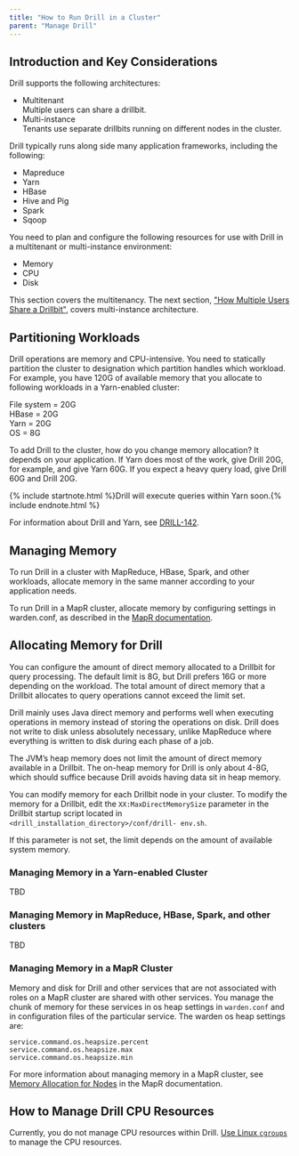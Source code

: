 ```yaml
---
title: "How to Run Drill in a Cluster"
parent: "Manage Drill"
---
```


## Introduction and Key Considerations

Drill supports the following architectures:

* Multitenant  
  Multiple users can share a drillbit. 
* Multi-instance  
  Tenants use separate drillbits running on different nodes in the cluster.

Drill typically runs along side many application frameworks, including the following:  

* Mapreduce  
* Yarn  
* HBase  
* Hive and Pig  
* Spark  
* Sqoop  

You need to plan and configure the following resources for use with Drill in a multitenant or multi-instance environment:

* Memory  
* CPU  
* Disk  

This section covers the multitenancy. The next section, ["How Multiple Users Share a Drillbit"]({{site.baseurl}}/docs/how-multiple-users-share-a-drillbit), covers multi-instance architecture.

## Partitioning Workloads

Drill operations are memory and CPU-intensive. You need to statically partition the cluster to designation which partition handles which workload. For example, you have 120G of available memory that you allocate to following workloads in a Yarn-enabled cluster:

File system = 20G  
HBase = 20G  
Yarn = 20G  
OS = 8G  

To add Drill to the cluster, how do you change memory allocation? It depends on your application. If Yarn does most of the work, give Drill 20G, for example, and give Yarn 60G. If you expect a heavy query load, give Drill 60G and Drill 20G.

{% include startnote.html %}Drill will execute queries within Yarn soon.{% include endnote.html %}

For information about Drill and Yarn, see [DRILL-142](https://issues.apache.org/jira/browse/DRILL-142).

## Managing Memory

To run Drill in a cluster with MapReduce, HBase, Spark, and other workloads, allocate memory in the same manner according to your application needs. 

To run Drill in a MapR cluster, allocate memory by configuring settings in warden.conf, as described in the [MapR documentation]().

## Allocating Memory for Drill
You can configure the amount of direct memory allocated to a Drillbit for
query processing. The default limit is 8G, but Drill prefers 16G or more
depending on the workload. The total amount of direct memory that a Drillbit
allocates to query operations cannot exceed the limit set.

Drill mainly uses Java direct memory and performs well when executing
operations in memory instead of storing the operations on disk. Drill does not
write to disk unless absolutely necessary, unlike MapReduce where everything
is written to disk during each phase of a job.

The JVM’s heap memory does not limit the amount of direct memory available in
a Drillbit. The on-heap memory for Drill is only about 4-8G, which should
suffice because Drill avoids having data sit in heap memory.

You can modify memory for each Drillbit node in your cluster. To modify the
memory for a Drillbit, edit the `XX:MaxDirectMemorySize` parameter in the
Drillbit startup script located in `<drill_installation_directory>/conf/drill-
env.sh`.

If this parameter is not set, the limit depends on the amount of available system memory.

### Managing Memory in a Yarn-enabled Cluster
TBD

### Managing Memory in MapReduce, HBase, Spark, and other clusters
TBD

### Managing Memory in a MapR Cluster
Memory and disk for Drill and other services that are not associated with roles on a MapR cluster are shared with other services. You manage the chunk of memory for these services in os heap settings in `warden.conf` and in configuration files of the particular service. The warden os heap settings are:

    service.command.os.heapsize.percent
    service.command.os.heapsize.max
    service.command.os.heapsize.min

For more information about managing memory in a MapR cluster, see [Memory Allocation for Nodes](http://doc.mapr.com/display/MapR40x/Memory+Allocation+for+Nodes) in the MapR documentation.

## How to Manage Drill CPU Resources
Currently, you do not manage CPU resources within Drill. [Use Linux `cgroups`](http://en.wikipedia.org/wiki/Cgroups) to manage the CPU resources.








